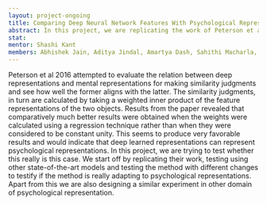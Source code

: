 ```yaml
---
layout: project-ongoing
title: Comparing Deep Neural Network Features With Psychological Representations
abstract: In this project, we are replicating the work of Peterson et al 2016, testing using other state-of-the-art models and testing the method with different changes to testify if the method is really adapting to psychological representations.
stat: 
mentor: Shashi Kant
members: Abhishek Jain, Aditya Jindal, Amartya Dash, Sahithi Macharla, Sanket Agrawal
---
```

Peterson et al 2016 attempted to evaluate the relation between deep representations and mental representations for making similarity judgments and see how well the former aligns with the latter. The similarity judgments, in turn are calculated by taking a weighted inner product of the feature representations of the two objects.  Results from the paper revealed that comparatively much better results were obtained when the weights were calculated using a regression technique rather than when they were considered to be constant unity. This seems to produce very favorable results and would indicate that deep learned representations can represent psychological representations. In this project, we are trying to test whether this really is this case. We start off by replicating their work, testing using other state-of-the-art models and testing the method with different changes to testify if the method is really adapting to psychological representations. Apart from this we are also designing a similar experiment in other domain of psychological representation.

